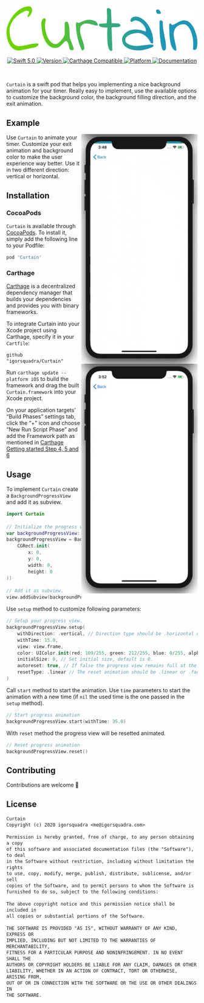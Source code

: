 <p align="center">
   <img width="650" src="https://raw.githubusercontent.com/igorsquadra/Curtain/develop/Curtain/Assets/Curtain.png" alt="Curtain Logo">
</p>

<p align="center">
    <a href="https://developer.apple.com/swift/">
        <img src="https://img.shields.io/badge/Swift-5.0-orange.svg?style=flat" alt="Swift 5.0">
    </a>
    <a href="http://cocoapods.org/pods/Curtain">
        <img src="https://img.shields.io/cocoapods/v/Curtain.svg?style=flat" alt="Version">
    </a>
    <a href="https://github.com/Carthage/Carthage">
        <img src="https://img.shields.io/badge/Carthage-compatible-4BC51D.svg?style=flat" alt="Carthage Compatible">
    </a>
    <a href="http://cocoapods.org/pods/Curtain">
        <img src="https://img.shields.io/cocoapods/p/Curtain.svg?style=flat" alt="Platform">
    </a>
    <a href="https://igorsquadra.github.io/Curtain">
        <img src="https://github.com/igorsquadra/Curtain" alt="Documentation">
    </a>
</p>

<br/>

`Curtain` is a swift pod that helps you implementing a nice background animation for your timer.
Really easy to implement, use the available options to customize the background color, the background filling direction, and the exit animation.

## Example

<img src="https://raw.githubusercontent.com/igorsquadra/Curtain/develop/Curtain/Assets/Vertical.gif" alt="Example Application Screenshot" align="right" width="307">

<img src="https://raw.githubusercontent.com/igorsquadra/Curtain/develop/Curtain/Assets/Horizontal.gif" alt="Example Application Screenshot" align="right" width="307">

Use `Curtain` to animate your timer. Customize your exit animation and background color to make the user experience way better. Use it in two different direction: vertical or horizontal.

## Installation

### CocoaPods

`Curtain` is available through [CocoaPods](http://cocoapods.org). To install
it, simply add the following line to your Podfile:

```bash
pod 'Curtain'
```

### Carthage

[Carthage](https://github.com/Carthage/Carthage) is a decentralized dependency manager that builds your dependencies and provides you with binary frameworks.

To integrate Curtain into your Xcode project using Carthage, specify it in your `Cartfile`:

```ogdl
github "igorsquadra/Curtain"
```

Run `carthage update --platform iOS` to build the framework and drag the built `Curtain.framework` into your Xcode project. 

On your application targets’ “Build Phases” settings tab, click the “+” icon and choose “New Run Script Phase” and add the Framework path as mentioned in [Carthage Getting started Step 4, 5 and 6](https://github.com/Carthage/Carthage/blob/master/README.md)


## Usage
To implement  `Curtain` create a `BackgroundProgressView` and add it as subview.

```swift
import Curtain

// Initialize the progress view.
var backgroundProgressView: BackgroundProgressView!
backgroundProgressView = BackgroundProgressView.init(frame:
    CGRect.init(
        x: 0,
        y: 0,
        width: 0,
        height: 0
))

// Add it as subview.
view.addSubview(backgroundProgressView)
```

Use `setup` method to customize following parameters:

```swift
// Setup your progress view.
backgroundProgressView.setup(
    withDirection: .vertical, // Direction type should be .horizontal or .vertical.
    withTime: 15.0,
    view: view.frame,
    color: UIColor.init(red: 109/255, green: 212/255, blue: 0/255, alpha: 1.0),
    initialSize: 0, // Set initial size, default is 0.
    autoreset: true, // If false the progress view remains full at the end of timer.
    resetType: .linear // The reset animation should be .linear or .fade
)
```

Call `start` method to start the animation. Use `time` parameters to start the animation with a new time (if `nil` the used time is the one passed in the `setup` method).

```swift
// Start progress animation
backgroundProgressView.start(withTime: 35.0)
```

With `reset` method the progress view will be resetted animated.

```swift
// Reset progress animation
backgroundProgressView.reset()
```

## Contributing
Contributions are welcome 🚀

## License

```
Curtain
Copyright (c) 2020 igorsquadra <me@igorsquadra.com>

Permission is hereby granted, free of charge, to any person obtaining a copy
of this software and associated documentation files (the "Software"), to deal
in the Software without restriction, including without limitation the rights
to use, copy, modify, merge, publish, distribute, sublicense, and/or sell
copies of the Software, and to permit persons to whom the Software is
furnished to do so, subject to the following conditions:

The above copyright notice and this permission notice shall be included in
all copies or substantial portions of the Software.

THE SOFTWARE IS PROVIDED "AS IS", WITHOUT WARRANTY OF ANY KIND, EXPRESS OR
IMPLIED, INCLUDING BUT NOT LIMITED TO THE WARRANTIES OF MERCHANTABILITY,
FITNESS FOR A PARTICULAR PURPOSE AND NONINFRINGEMENT. IN NO EVENT SHALL THE
AUTHORS OR COPYRIGHT HOLDERS BE LIABLE FOR ANY CLAIM, DAMAGES OR OTHER
LIABILITY, WHETHER IN AN ACTION OF CONTRACT, TORT OR OTHERWISE, ARISING FROM,
OUT OF OR IN CONNECTION WITH THE SOFTWARE OR THE USE OR OTHER DEALINGS IN
THE SOFTWARE.
```
